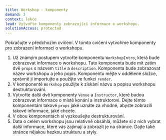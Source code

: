 ```yaml
---
title: Workshop - komponenty
demand: 3
context: lekce
lead: Vytvořte komponenty zobrazující informace o workshopu.
solutionAccess: protected
---
```


Pokračujte v předchozím cvičení. V tomto cvičení vytvoříme komponenty pro zobrazení informací o workshopu.

1. Už známým postupem vytvořte komponentu `WorkshopIntro`, která bude zobrazovat informace o workshopu. Tato komponenta bude mít zatím dvě `props` s názvem `title` a `description`. Komponenta bude zobrazovat název workshopu a jeho popis. Komponentu mějte v oddělené složce, správně ji importujte a použijte ve funkci `render`.
1. V komponentě `Workshop` použijte k získání názvu a popisu workshopu destrukturování.
1. Vytvořte další dvě komponenty `Venue` a `Instructor`, které budou zobrazovat informace o místě konání a instruktorovi. Dejte těmto komponentám takové `props` jaké uznáte za vhodné, abyste zobrazili takové informace, jaké chcete.
1. V obou komponentách si vyzkoušejte destrukturování.
1. Data o celém workshopu jsou relativně obsáhlá, můžete si z nich vybrat další informace, které vás zajímají a zobrazit je na stránce. Dajte také stránce nějakou hezkou strukturu a styly.
